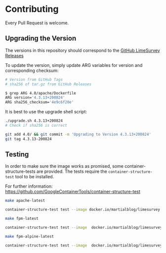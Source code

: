 # Contributing

Every Pull Request is welcome.

## Upgrading the Version

The versions in this repository should correspond to the [GitHub LimeSurvey Releases](https://github.com/LimeSurvey/LimeSurvey/releases)

To update the version, simply update ARG variables for version and corresponding checksum:

```bash
# Version from GitHub Tags
# sha256 of tar.gz from GitHub Releases

$ grep ARG 4.0/apache/Dockerfile
ARG version='4.3.13+200824'
ARG sha256_checksum='4e9c6f20e'
```

It is best to use the upgrade shell script:

```bash
./upgrade.sh 4.3.13+200824
# Check if sha256 is correct

git add 4.0/ && git commit -m 'Upgrading to Version 4.3.13+200824'
git tag 4.3.13-200824
```

## Testing

In order to make sure the image works as promised, some container-structure-tests are provided. The tests require the `container-structure-test` tool to be installed.

For further information:  https://github.com/GoogleContainerTools/container-structure-test

```bash
make apache-latest

container-structure-test test --image docker.io/martialblog/limesurvey:5-apache --config tests/apache-tests.yaml
```

```bash
make fpm-latest

container-structure-test test --image  docker.io/martialblog/limesurvey:5-fpm-alpine --config tests/fpm-alpine-tests.yaml
```

```bash
make fpm-alpine-latest

container-structure-test test --image  docker.io/martialblog/limesurvey:5-fpm --config tests/fpm-tests.yaml
```
